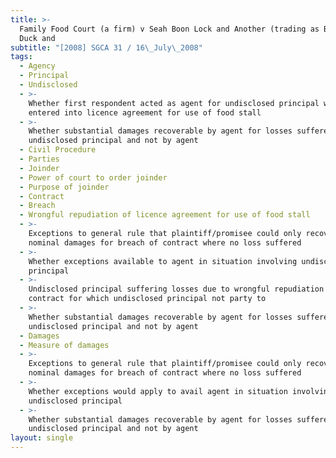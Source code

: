 ```yaml
---
title: >-
  Family Food Court (a firm) v Seah Boon Lock and Another (trading as Boon Lock
  Duck and
subtitle: "[2008] SGCA 31 / 16\_July\_2008"
tags:
  - Agency
  - Principal
  - Undisclosed
  - >-
    Whether first respondent acted as agent for undisclosed principal when he
    entered into licence agreement for use of food stall
  - >-
    Whether substantial damages recoverable by agent for losses suffered only by
    undisclosed principal and not by agent
  - Civil Procedure
  - Parties
  - Joinder
  - Power of court to order joinder
  - Purpose of joinder
  - Contract
  - Breach
  - Wrongful repudiation of licence agreement for use of food stall
  - >-
    Exceptions to general rule that plaintiff/promisee could only recover
    nominal damages for breach of contract where no loss suffered
  - >-
    Whether exceptions available to agent in situation involving undisclosed
    principal
  - >-
    Undisclosed principal suffering losses due to wrongful repudiation of
    contract for which undisclosed principal not party to
  - >-
    Whether substantial damages recoverable by agent for losses suffered only by
    undisclosed principal and not by agent
  - Damages
  - Measure of damages
  - >-
    Exceptions to general rule that plaintiff/promisee could only recover
    nominal damages for breach of contract where no loss suffered
  - >-
    Whether exceptions would apply to avail agent in situation involving
    undisclosed principal
  - >-
    Whether substantial damages recoverable by agent for losses suffered only by
    undisclosed principal and not by agent
layout: single
---
```


